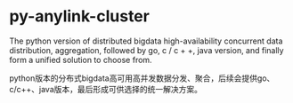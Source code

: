 # py-anylink-cluster

The python version of distributed bigdata high-availability concurrent data distribution, aggregation, followed by go, c / c + +, java version, and finally form a unified solution to choose from.

python版本的分布式bigdata高可用高并发数据分发、聚合，后续会提供go、c/c++、java版本，最后形成可供选择的统一解决方案。
